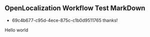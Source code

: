 ## OpenLocalization Workflow Test MarkDown
* 69c4b677-c95d-4ece-875c-c1b0d9511765 
thanks!

Hello world